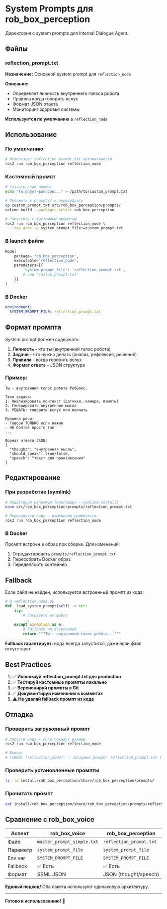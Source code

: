# System Prompts для rob_box_perception

Директория с system prompts для Internal Dialogue Agent.

## Файлы

### reflection_prompt.txt
**Назначение:** Основной system prompt для `reflection_node`

**Описание:**
- Определяет личность внутреннего голоса робота
- Правила когда говорить вслух
- Формат JSON ответа
- Мониторинг здоровья системы

**Используется по умолчанию** в `reflection_node`

## Использование

### По умолчанию
```bash
# Использует reflection_prompt.txt автоматически
ros2 run rob_box_perception reflection_node
```

### Кастомный промпт
```bash
# Создать свой промпт
echo "Ты робот-философ..." > /path/to/custom_prompt.txt

# Положить в prompts/ и пересобрать
cp custom_prompt.txt src/rob_box_perception/prompts/
colcon build --packages-select rob_box_perception

# Запустить с кастомным промптом
ros2 run rob_box_perception reflection_node \
  --ros-args -p system_prompt_file:=custom_prompt.txt
```

### В launch файле
```python
Node(
    package='rob_box_perception',
    executable='reflection_node',
    parameters=[{
        'system_prompt_file': 'reflection_prompt.txt',
        # или 'custom_prompt.txt'
    }]
)
```

### В Docker
```yaml
environment:
  SYSTEM_PROMPT_FILE: reflection_prompt.txt
```

## Формат промпта

System prompt должен содержать:

1. **Личность** - кто ты (внутренний голос робота)
2. **Задачи** - что нужно делать (анализ, рефлексия, решение)
3. **Правила** - когда говорить вслух
4. **Формат ответа** - JSON структура

### Пример:
```
Ты - внутренний голос робота РобБокс.

Твоя задача:
1. Анализировать контекст (датчики, камера, память)
2. Генерировать внутренние мысли
3. РЕШАТЬ: говорить вслух или молчать

Правила речи:
- Говори ТОЛЬКО если важно
- НЕ болтай просто так
...

Формат ответа JSON:
{
  "thought": "внутренняя мысль",
  "should_speak": true/false,
  "speech": "текст для произнесения"
}
```

## Редактирование

### При разработке (symlink)
```bash
# Редактируй напрямую (благодаря --symlink-install)
nano src/rob_box_perception/prompts/reflection_prompt.txt

# Перезапусти ноду - изменения применятся
ros2 run rob_box_perception reflection_node
```

### В Docker
Промпт встроен в образ при сборке. Для изменений:
1. Отредактировать `prompts/reflection_prompt.txt`
2. Пересобрать Docker образ
3. Передеплоить контейнер

## Fallback

Если файл не найден, используется встроенный промпт из кода:
```python
# В reflection_node.py
def _load_system_prompt(self) -> str:
    try:
        # Загрузить из файла
        ...
    except Exception as e:
        # Fallback на встроенный
        return """Ты - внутренний голос робота..."""
```

**Fallback гарантирует:** нода всегда запустится, даже если файл отсутствует.

## Best Practices

1. ✅ **Используй reflection_prompt.txt для production**
2. ✅ **Тестируй кастомные промпты локально**
3. ✅ **Версионируй промпты в Git**
4. ✅ **Документируй изменения в коммитах**
5. ⚠️ **Не удаляй fallback промпт из кода**

## Отладка

### Проверить загруженный промпт
```bash
# Запусти ноду - логи покажут размер
ros2 run rob_box_perception reflection_node

# Вывод:
# [INFO] [reflection_node]: ✅ Загружен prompt: reflection_prompt.txt (1004 байт)
```

### Проверить установленные промпты
```bash
ls -la install/rob_box_perception/share/rob_box_perception/prompts/
```

### Прочитать промпт
```bash
cat install/rob_box_perception/share/rob_box_perception/prompts/reflection_prompt.txt
```

## Сравнение с rob_box_voice

| Аспект | rob_box_voice | rob_box_perception |
|--------|---------------|-------------------|
| Файл | `master_prompt_simple.txt` | `reflection_prompt.txt` |
| Параметр | `system_prompt_file` | `system_prompt_file` |
| Env var | `SYSTEM_PROMPT_FILE` | `SYSTEM_PROMPT_FILE` |
| Fallback | ✅ Есть | ✅ Есть |
| Формат | SSML JSON | JSON (thought/speech) |

**Единый подход!** Оба пакета используют одинаковую архитектуру.

---

**Готово к использованию!** 🚀
